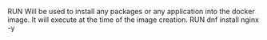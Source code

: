 RUN 
Will be used to install any packages or any application into the docker image. It will execute at the time of the image creation.
RUN dnf install nginx -y